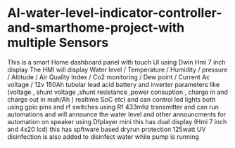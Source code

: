# AI-water-level-indicator-controller-and-smarthome-project-with multiple Sensors
This is a smart Home dashboard panel with touch UI using Dwin Hmi 7 inch display 
The HMI will display Water level / Temperature /  Humidity / pressure / Altitude / Air Quality Index / Co2 monitoring / Dew point / Current Ac voltage / 12v 150Ah tubular lead acid battery and inverter parameters like (voltage , shunt voltage ,shunt resistance ,power consuption , charge in and charge out in mah/Ah ) realtime SoC etc) and can control led lights both using gpio pins and rf switches using Rf 433mhz transmitter 
and can run automations and will announce the water level and other announcments for automation on speaker using Dfplayer mini
this has dual display (Hmi 7 inch and 4x20 lcd) 
this has spftware based dryrun protection 
125watt UV disinfection is also added to disinfect water while pump is running

